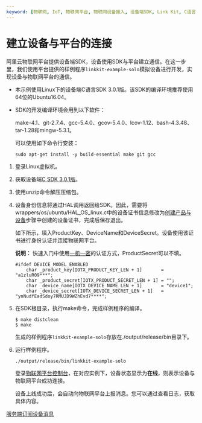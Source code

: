 ```yaml
---
keyword: [物联网, IoT, 物联网平台, 物联网设备接入, 设备端SDK, Link Kit, C语言, ProductKey, DeviceName, DeviceSecret]
---
```


# 建立设备与平台的连接

阿里云物联网平台提供设备端SDK，设备使用SDK与平台建立通信。在这一步里，我们使用平台提供的样例程序`linkkit-example-solo`模拟设备进行开发，实现设备与物联网平台的通信。

-   本示例使用Linux下的设备端C语言SDK 3.0.1版。该SDK的编译环境推荐使用64位的Ubuntu16.04。
-   SDK的开发编译环境会用到以下软件：

    make-4.1、git-2.7.4、gcc-5.4.0、gcov-5.4.0、lcov-1.12、bash-4.3.48、tar-1.28和mingw-5.3.1。

    可以使用如下命令行安装：

    `sudo apt-get install -y build-essential make git gcc`


1.  登录Linux虚拟机。

2.  获取设备端[C SDK 3.0.1版](https://code.aliyun.com/linkkit/c-sdk/repository/archive.zip?ref=v3.0.1)。

3.  使用unzip命令解压压缩包。

4.  设备身份信息将通过HAL调用返回给SDK。因此，需要将wrappers/os/ubuntu/HAL\_OS\_linux.c中的设备证书信息修改为[创建产品与设备](/cn.zh-CN/入门教程/快速玩转物联网平台/创建产品与设备.md)步骤中创建的设备证书，完成后保存退出。

    如下所示，填入ProductKey、DeviceName和DeviceSecret。设备使用该证书进行身份认证并连接物联网平台。

    **说明：** 快速入门中使用[一机一密](/cn.zh-CN/设备接入/设备安全认证/一机一密.md)的认证方式，ProductSecret可以不填。

    ```
    #ifdef DEVICE_MODEL_ENABLED
        char _product_key[IOTX_PRODUCT_KEY_LEN + 1]       = "a1zluR09***";
        char _product_secret[IOTX_PRODUCT_SECRET_LEN + 1] = "";
        char _device_name[IOTX_DEVICE_NAME_LEN + 1]       = "device1";
        char _device_secret[IOTX_DEVICE_SECRET_LEN + 1]   = "ynNudfEadSdoy7RMUJD9WZhEvd7****";
    ```

5.  在SDK根目录，执行make命令，完成样例程序的编译。

    ```
    $ make distclean
    $ make
    ```

    生成的样例程序`linkkit-example-solo`存放在./output/release/bin目录下。

6.  运行样例程序。

    ```
    ./output/release/bin/linkkit-example-solo
    ```

    登录[物联网平台控制台](https://iot.console.aliyun.com)，在对应实例下，设备状态显示为**在线**，则表示设备与物联网平台成功连接。

    设备上线成功后，会自动向物联网平台上报消息。您可以通过查看日志，获取具体内容。


[服务端订阅设备消息](/cn.zh-CN/入门教程/快速玩转物联网平台/服务端订阅设备消息.md)

